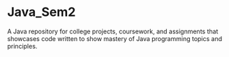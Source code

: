 # Java_Sem2
A Java repository for college projects, coursework, and assignments that showcases code written to show mastery of Java programming topics and principles.
